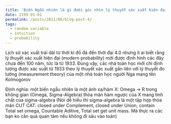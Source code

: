 ```yaml
---
title: 'Biến Ngẫu nhiên là gì dưới góc nhìn lý thuyết xác xuất hiện đại'
date: 2199-01-01
permalink: /posts/2012/08/blog-post-4/
tags:
  - random variable
  - intuition
  - probability
---
```


Lịch sử xác xuất trải dài từ thời kì đồ đá đến thời đại 4.0 nhưng ít ai biết rằng lý thuyết xác xuất hiện đại (modern probability) mới được định hình các đây chưa đến 100 năm, tức là từ 1933. Đúng vậy, các nhà toán học mới chỉ định lượng được xác suất từ 1933 theo lý thuyết xác xuất gắn liên với lý thuyết đo lường (measurement theory) của một nhà toán học người Nga mang tên Kolmogorov

Định nghĩa: một biến ngẫu nhiên là một ánh xạ/hàm X: Omega → R trong không gian (Omega, Sigma-Algebra) thỏa mãn hàm ngược của X mang tính chất của sigma-algebra (Nói dễ hiểu thì sigma-algebra là một tập hợp thỏa mãn CUT CAT: closed under Complement, closed under Union, contain Total set omega, Countable Aditive, Total set get unit mass. Mà thực ra các bạn ko cần quá quan tâm nếu không đi sâu vào toán)